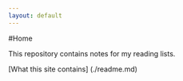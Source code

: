 ```yaml
---
layout: default
---
```

#Home

This repository contains notes for my reading lists.

[What this site contains] (./readme.md)
